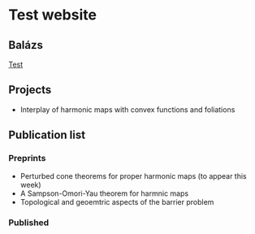 # Test website

## Balázs
[Test](..//blob/main/test.md)
## Projects
- Interplay of harmonic maps with convex functions and foliations

## Publication list
### Preprints
- Perturbed cone theorems for proper harmonic maps (to appear this week)
- A Sampson-Omori-Yau theorem for harmnic maps
- Topological and geoemtric aspects of the barrier problem

### Published
